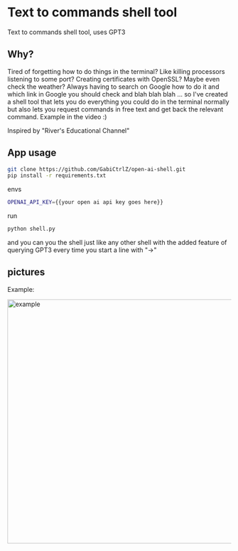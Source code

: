 # Text to commands shell tool

Text to commands shell tool, uses GPT3

## Why?

Tired of forgetting how to do things in the terminal? Like killing processors listening to some port? Creating certificates with OpenSSL? Maybe even check the weather? Always having to search on Google how to do it and which link in Google you should check and blah blah blah ... so I've created a shell tool that lets you do everything you could do in the terminal normally but also lets you request commands in free text and get back the relevant command. Example in the video :)

Inspired by "River's Educational Channel"

## App usage

```bash
git clone https://github.com/GabiCtrlZ/open-ai-shell.git
pip install -r requirements.txt
```

envs
```bash
OPENAI_API_KEY={{your open ai api key goes here}}
```

run 
```bash
python shell.py
```

and you can you the shell just like any other shell with the added feature of querying GPT3 every time you start a line with "->"

## pictures

Example:

<img src="https://raw.githubusercontent.com/GabiCtrlZ/open-ai-shell/main/pictures/example.png" alt="example" height="550"  />
